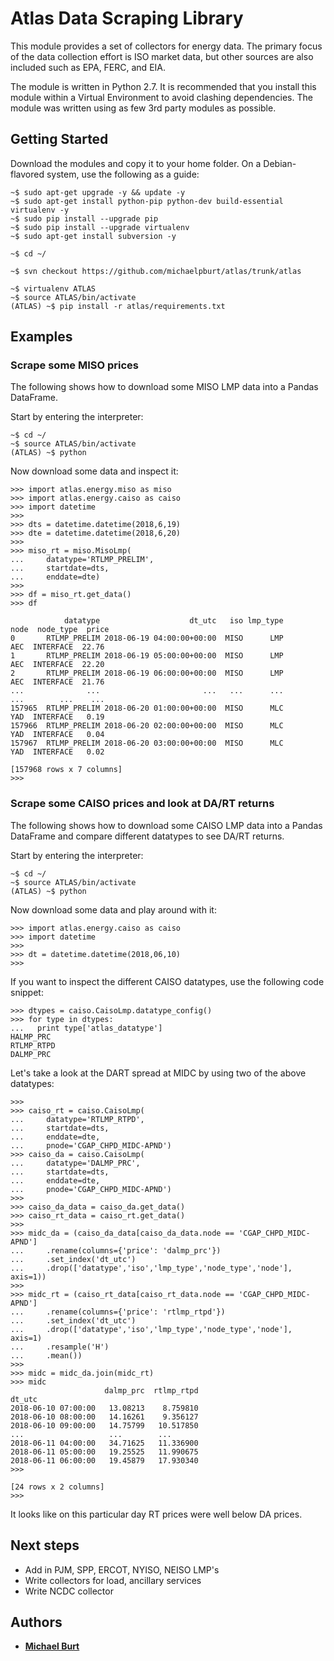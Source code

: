 # Atlas Data Scraping Library

This module provides a set of collectors for energy data. The primary focus of 
the data collection effort is ISO market data, but other sources are also 
included such as EPA, FERC, and EIA.

The module is written in Python 2.7. It is recommended that you install this 
module within a Virtual Environment to avoid clashing dependencies. The module 
was written using as few 3rd party modules as possible.

## Getting Started

Download the modules and copy it to your home folder. On a Debian-flavored 
system, use the following as a guide:
```
~$ sudo apt-get upgrade -y && update -y
~$ sudo apt-get install python-pip python-dev build-essential virtualenv -y
~$ sudo pip install --upgrade pip
~$ sudo pip install --upgrade virtualenv
~$ sudo apt-get install subversion -y

~$ cd ~/

~$ svn checkout https://github.com/michaelpburt/atlas/trunk/atlas

~$ virtualenv ATLAS
~$ source ATLAS/bin/activate
(ATLAS) ~$ pip install -r atlas/requirements.txt
```

## Examples

### Scrape some MISO prices
The following shows how to download some MISO LMP data into a Pandas DataFrame.

Start by entering the interpreter:
```
~$ cd ~/
~$ source ATLAS/bin/activate
(ATLAS) ~$ python
```
Now download some data and inspect it:

```
>>> import atlas.energy.miso as miso
>>> import atlas.energy.caiso as caiso
>>> import datetime
>>> 
>>> dts = datetime.datetime(2018,6,19)
>>> dte = datetime.datetime(2018,6,20)
>>> 
>>> miso_rt = miso.MisoLmp(
...     datatype='RTLMP_PRELIM',
...     startdate=dts,
...     enddate=dte)
>>> 
>>> df = miso_rt.get_data()
>>> df

            datatype                    dt_utc   iso lmp_type         node  node_type  price
0       RTLMP_PRELIM 2018-06-19 04:00:00+00:00  MISO      LMP          AEC  INTERFACE  22.76
1       RTLMP_PRELIM 2018-06-19 05:00:00+00:00  MISO      LMP          AEC  INTERFACE  22.20
2       RTLMP_PRELIM 2018-06-19 06:00:00+00:00  MISO      LMP          AEC  INTERFACE  21.76
...              ...                       ...   ...      ...          ...        ...    ...
157965  RTLMP_PRELIM 2018-06-20 01:00:00+00:00  MISO      MLC          YAD  INTERFACE   0.19
157966  RTLMP_PRELIM 2018-06-20 02:00:00+00:00  MISO      MLC          YAD  INTERFACE   0.04
157967  RTLMP_PRELIM 2018-06-20 03:00:00+00:00  MISO      MLC          YAD  INTERFACE   0.02

[157968 rows x 7 columns]
>>> 
```

### Scrape some CAISO prices and look at DA/RT returns
The following shows how to download some CAISO LMP data into a Pandas DataFrame
and compare different datatypes to see DA/RT returns.

Start by entering the interpreter:
```
~$ cd ~/
~$ source ATLAS/bin/activate
(ATLAS) ~$ python
```
Now download some data and play around with it:

```
>>> import atlas.energy.caiso as caiso
>>> import datetime
>>> 
>>> dt = datetime.datetime(2018,06,10)
>>> 
```
If you want to inspect the different CAISO datatypes, use the following code
snippet:
```
>>> dtypes = caiso.CaisoLmp.datatype_config()
>>> for type in dtypes:
...   print type['atlas_datatype']
HALMP_PRC
RTLMP_RTPD
DALMP_PRC
```
Let's take a look at the DART spread at MIDC by using two of the above datatypes:
```
>>> 
>>> caiso_rt = caiso.CaisoLmp(
...     datatype='RTLMP_RTPD',
...     startdate=dts,
...     enddate=dte,
...     pnode='CGAP_CHPD_MIDC-APND')
>>> caiso_da = caiso.CaisoLmp(
...     datatype='DALMP_PRC',
...     startdate=dts,
...     enddate=dte,
...     pnode='CGAP_CHPD_MIDC-APND')
>>> 
>>> caiso_da_data = caiso_da.get_data()
>>> caiso_rt_data = caiso_rt.get_data()
>>> 
>>> midc_da = (caiso_da_data[caiso_da_data.node == 'CGAP_CHPD_MIDC-APND'] 
...     .rename(columns={'price': 'dalmp_prc'})
...     .set_index('dt_utc')
...     .drop(['datatype','iso','lmp_type','node_type','node'], axis=1))
>>> 
>>> midc_rt = (caiso_rt_data[caiso_rt_data.node == 'CGAP_CHPD_MIDC-APND']
...     .rename(columns={'price': 'rtlmp_rtpd'})
...     .set_index('dt_utc') 
...     .drop(['datatype','iso','lmp_type','node_type','node'], axis=1)     
...     .resample('H')
...     .mean())
>>> 
>>> midc = midc_da.join(midc_rt)
>>> midc
                     dalmp_prc  rtlmp_rtpd
dt_utc                                    
2018-06-10 07:00:00   13.08213    8.759810
2018-06-10 08:00:00   14.16261    9.356127
2018-06-10 09:00:00   14.75799   10.517850
...                   ...        ...
2018-06-11 04:00:00   34.71625   11.336900
2018-06-11 05:00:00   19.25525   11.990675
2018-06-11 06:00:00   19.45879   17.930340
>>> 

[24 rows x 2 columns]
>>> 
```
It looks like on this particular day RT prices were well below DA prices.

## Next steps

* Add in PJM, SPP, ERCOT, NYISO, NEISO LMP's
* Write collectors for load, ancillary services
* Write NCDC collector

## Authors

* **[Michael Burt](http://mpburt.com/resume/)**
